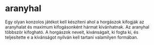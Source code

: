 # aranyhal

Egy olyan konzolos játékot kell készíteni ahol a horgászok kifogják az aranyhalat és maximum kifogásonként hármat kívánhatnak.
Az aranyhal többször kifogható. A horgászok neveit, kivánságait, ki fogta ki, és teljesítette e a kívánságot nyilván kell tartani valamilyen formában.
